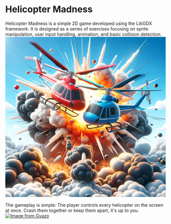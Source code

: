 # Helicopter Madness 
Helicopter Madness is a simple 2D game developed using the LibGDX framework. It is designed as a series of exercises focusing on sprite manipulation, user input handling, animation, and basic collision detection.
![Helicopter madness](/docs/images/helicopter-game.png)

The gameplay is simple: The player controls every helicopter on the screen at once. Crash them together or keep them apart, it's up to you.
[![Image from Gyazo](https://i.gyazo.com/c8a2c23770e380bcdf68d1cf7aba0709.gif)](https://gyazo.com/c8a2c23770e380bcdf68d1cf7aba0709)
